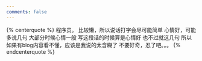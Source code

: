 ```yaml
---
comments: false
---
```



{% centerquote %}
程序员。
比较懒，所以说话打字会尽可能简单
心情好，可能多说几句
大部分时候心情一般
写这段话的时候算是心情好
也不过就这几句
所以如果有blog内容看不懂，应该是我说的太含糊了
不要好奇，忍了吧。。。
{% endcenterquote %}


<!--

{% note info %} 

** [中文简历](/about/resume.zh.html) ** 

** [ Resume ](/about/resume.en.html) **

{% endnote %}

<iframe width="100%" height="800" class="share_self"  frameborder="0" scrolling="no" src="http://widget.weibo.com/weiboshow/index.php?language=&width=0&height=800&fansRow=2&ptype=1&speed=0&skin=5&isTitle=0&noborder=0&isWeibo=1&isFans=0&uid=1650470733&verifier=bdd78b05&dpc=1"></iframe>
-->


